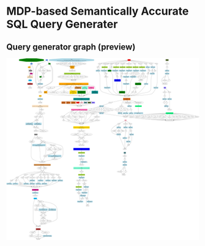 <meta name="robots" content="noindex">

# MDP-based Semantically Accurate SQL Query Generater

## Query generator graph (preview) 
![Query generator graph](illustrations/graph.svg)
